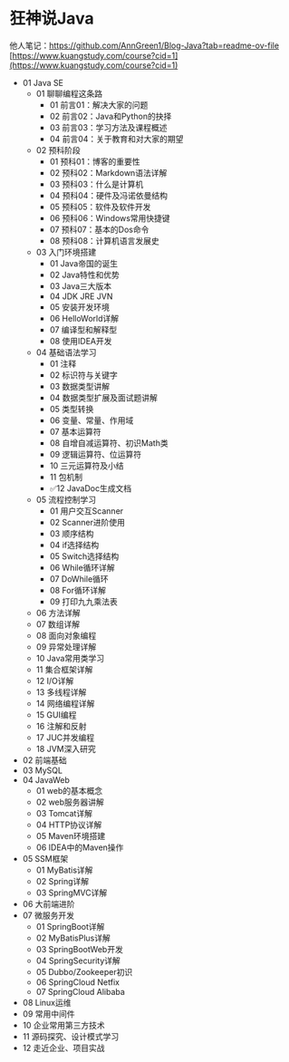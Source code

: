 # 狂神说Java
他人笔记：https://github.com/AnnGreen1/Blog-Java?tab=readme-ov-file
[https://www.kuangstudy.com/course?cid=1](https://www.kuangstudy.com/course?cid=1)
- 01 Java SE
    - 01 聊聊编程这条路
        - 01 前言01：解决大家的问题
        - 02 前言02：Java和Python的抉择
        - 03 前言03：学习方法及课程概述
        - 04 前言04：关于教育和对大家的期望
    - 02 预科阶段
        - 01 预科01：博客的重要性
        - 02 预科02：Markdown语法详解
        - 03 预科03：什么是计算机
        - 04 预科04：硬件及冯诺依曼结构
        - 05 预科05：软件及软件开发
        - 06 预科06：Windows常用快捷键
        - 07 预科07：基本的Dos命令
        - 08 预科08：计算机语言发展史
    - 03 入门环境搭建
        - 01 Java帝国的诞生
        - 02 Java特性和优势
        - 03 Java三大版本
        - 04 JDK JRE JVN
        - 05 安装开发环境
        - 06 HelloWorld详解
        - 07 编译型和解释型
        - 08 使用IDEA开发
    - 04 基础语法学习
        - 01 注释
        - 02 标识符与关键字
        - 03 数据类型讲解
        - 04 数据类型扩展及面试题讲解
        - 05 类型转换
        - 06 变量、常量、作用域
        - 07 基本运算符
        - 08 自增自减运算符、初识Math类
        - 09 逻辑运算符、位运算符
        - 10 三元运算符及小结
        - 11 包机制
        - ✅12 JavaDoc生成文档
    - 05 流程控制学习
        - 01 用户交互Scanner
        - 02 Scanner进阶使用
        - 03 顺序结构
        - 04 if选择结构
        - 05 Switch选择结构
        - 06 While循环详解
        - 07 DoWhile循环
        - 08 For循环详解
        - 09 打印九九乘法表
    - 06 方法详解
    - 07 数组详解
    - 08 面向对象编程
    - 09 异常处理详解
    - 10 Java常用类学习
    - 11 集合框架详解
    - 12 I/O详解
    - 13 多线程详解
    - 14 网络编程详解
    - 15 GUI编程
    - 16 注解和反射
    - 17 JUC并发编程
    - 18 JVM深入研究
- 02 前端基础
- 03 MySQL
- 04 JavaWeb
    - 01 web的基本概念
    - 02 web服务器讲解
    - 03 Tomcat详解
    - 04 HTTP协议详解
    - 05 Maven环境搭建
    - 06 IDEA中的Maven操作
- 05 SSM框架
    - 01 MyBatis详解
    - 02 Spring详解
    - 03 SpringMVC详解
- 06 大前端进阶
- 07 微服务开发
    - 01 SpringBoot详解
    - 02 MyBatisPlus详解
    - 03 SpringBootWeb开发
    - 04 SpringSecurity详解
    - 05 Dubbo/Zookeeper初识
    - 06 SpringCloud Netfix
    - 07 SpringCloud Alibaba
- 08 Linux运维
- 09 常用中间件
- 10 企业常用第三方技术
- 11 源码探究、设计模式学习
- 12 走近企业、项目实战